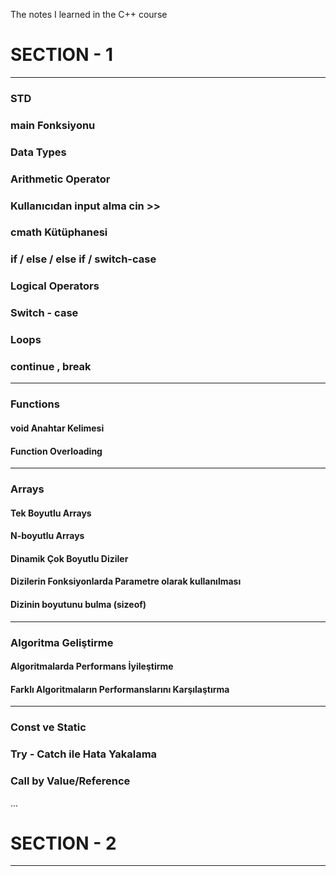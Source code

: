 The notes I learned in the C++ course

# SECTION - 1
---

### STD
### main Fonksiyonu
### Data Types
### Arithmetic Operator
### Kullanıcıdan input alma cin >>
### cmath Kütüphanesi
### if / else / else if / switch-case
### Logical Operators
### Switch - case
### Loops
### continue , break
---
### Functions
#### void Anahtar Kelimesi
#### Function Overloading
---
### Arrays
#### Tek Boyutlu Arrays
#### N-boyutlu Arrays
#### Dinamik Çok Boyutlu Diziler
#### Dizilerin Fonksiyonlarda Parametre olarak kullanılması
#### Dizinin boyutunu bulma (sizeof)
---
### Algoritma Geliştirme
#### Algoritmalarda Performans İyileştirme
#### Farklı Algoritmaların Performanslarını Karşılaştırma
---
### Const ve Static
### Try - Catch ile Hata Yakalama
### Call by Value/Reference
...

# SECTION - 2 
---
